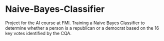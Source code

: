 # Naive-Bayes-Classifier
Project for the AI course at FMI. Training a Naive Bayes Classifier to determine whether a person is a republican or a democrat based on the 16 key votes identified by the CQA.
